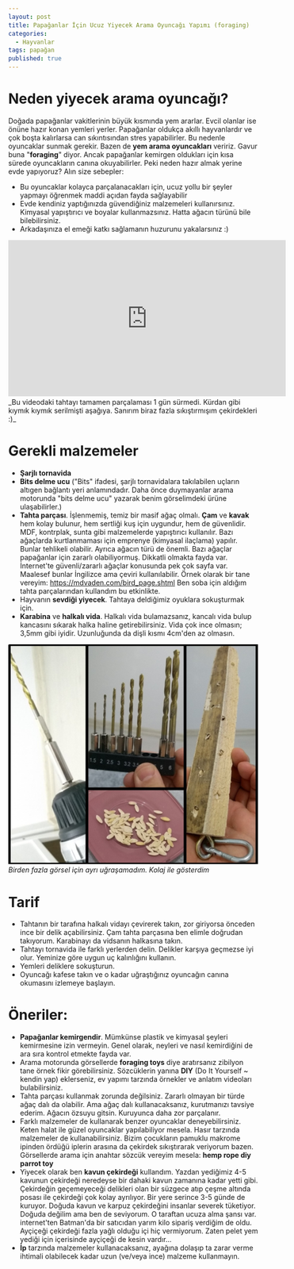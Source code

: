 ```yaml
---
layout: post
title: Papağanlar İçin Ucuz Yiyecek Arama Oyuncağı Yapımı (foraging)
categories:
  - Hayvanlar
tags: papağan
published: true
---
```


# Neden yiyecek arama oyuncağı?
Doğada papağanlar vakitlerinin büyük kısmında yem ararlar. Evcil olanlar ise önüne hazır konan yemleri yerler. Papağanlar oldukça akıllı hayvanlardır ve çok boşta kalırlarsa can sıkıntısından stres yapabilirler. Bu nedenle oyuncaklar sunmak gerekir. Bazen de **yem arama oyuncakları** veririz. Gavur buna "**foraging**" diyor. Ancak papağanlar kemirgen oldukları için kısa sürede oyuncakların canına okuyabilirler. Peki neden hazır almak yerine evde yapıyoruz? Alın size sebepler:
- Bu oyuncaklar kolayca parçalanacakları için, ucuz yollu bir şeyler yapmayı öğrenmek maddi açıdan fayda sağlayabilir
- Evde kendiniz yaptığınızda güvendiğiniz malzemeleri kullanırsınız. Kimyasal yapıştırıcı ve boyalar kullanmazsınız. Hatta ağacın türünü bile bilebilirsiniz.
- Arkadaşınıza el emeği katkı sağlamanın huzurunu yakalarsınız :)
<iframe width="560" height="315" src="https://www.youtube.com/embed/GQ0-tOWdyMs" title="YouTube video player" frameborder="0" allow="accelerometer; autoplay; clipboard-write; encrypted-media; gyroscope; picture-in-picture" allowfullscreen></iframe>
_Bu videodaki tahtayı tamamen parçalaması 1 gün sürmedi. Kürdan gibi kıymık kıymık serilmişti aşağıya. Sanırım biraz fazla sıkıştırmışım çekirdekleri :)_

# Gerekli malzemeler
- **Şarjlı tornavida**
- **Bits delme ucu** ("Bits" ifadesi, şarjlı tornavidalara takılabilen uçların altıgen bağlantı yeri anlamındadır. Daha önce duymayanlar arama motorunda "bits delme ucu" yazarak benim görselimdeki ürüne ulaşabilirler.)
- **Tahta parçası**. İşlenmemiş, temiz bir masif ağaç olmalı. **Çam** ve **kavak** hem kolay bulunur, hem sertliği kuş için uygundur, hem de güvenlidir. MDF, kontrplak, sunta gibi malzemelerde yapıştırıcı kullanılır. Bazı ağaçlarda kurtlanmaması için emprenye (kimyasal ilaçlama) yapılır. Bunlar tehlikeli olabilir. Ayrıca ağacın türü de önemli. Bazı ağaçlar papağanlar için zararlı olabiliyormuş. Dikkatli olmakta fayda var. İnternet'te güvenli/zararlı ağaçlar konusunda pek çok sayfa var. Maalesef bunlar İngilizce ama çeviri kullanılabilir. Örnek olarak bir tane vereyim: <https://mdvaden.com/bird_page.shtml> Ben soba için aldığım tahta parçalarından kullandım bu etkinlikte.
- Hayvanın **sevdiği yiyecek**. Tahtaya deldiğimiz oyuklara sokuşturmak için.
- **Karabina** ve **halkalı vida**. Halkalı vida bulamazsanız, kancalı vida bulup kancasını sıkarak halka haline getirebilirsiniz. Vida çok ince olmasın; 3,5mm gibi iyidir. Uzunluğunda da dişli kısmı 4cm'den az olmasın.

![Malzemeler](/images/2022-02-06-papagan-foraging.jpg)
_Birden fazla görsel için ayrı uğraşamadım. Kolaj ile gösterdim_

# Tarif
- Tahtanın bir tarafına halkalı vidayı çevirerek takın, zor giriyorsa önceden ince bir delik açabilirsiniz. Çam tahta parçasına ben elimle doğrudan takıyorum. Karabinayı da vidsanın halkasına takın.
- Tahtayı tornavida ile farklı yerlerden delin. Delikler karşıya geçmezse iyi olur. Yeminize göre uygun uç kalınlığını kullanın.
- Yemleri deliklere sokuşturun.
- Oyuncağı kafese takın ve o kadar uğraştığınız oyuncağın canına okumasını izlemeye başlayın.

# Öneriler:
- **Papağanlar kemirgendir**. Mümkünse plastik ve kimyasal şeyleri kemirmesine izin vermeyin. Genel olarak, neyleri ve nasıl kemirdiğini de ara sıra kontrol etmekte fayda var.
- Arama motorunda görsellerde **foraging toys** diye aratırsanız zibilyon tane örnek fikir görebilirsiniz. Sözcüklerin yanına **DIY** (Do It Yourself ~ kendin yap) eklerseniz, ev yapımı tarzında örnekler ve anlatım videoları bulabilirsiniz.
- Tahta parçası kullanmak zorunda değilsiniz. Zararlı olmayan bir türde ağaç dalı da olabilir. Ama ağaç dalı kullanacaksanız, kurutmanızı tavsiye ederim. Ağacın özsuyu gitsin. Kuruyunca daha zor parçalanır.
- Farklı malzemeler de kullanarak benzer oyuncaklar deneyebilirsiniz. Keten halat ile güzel oyuncaklar yapılabiliyor mesela. Hasır tarzında malzemeler de kullanabilirsiniz. Bizim çocukların pamuklu makrome ipinden ördüğü iplerin arasına da çekirdek sıkıştırarak veriyorum bazen. Görsellerde arama için anahtar sözcük vereyim mesela: **hemp rope diy parrot toy**
- Yiyecek olarak ben **kavun çekirdeği** kullandım. Yazdan yediğimiz 4-5 kavunun çekirdeği neredeyse bir dahaki kavun zamanına kadar yetti gibi. Çekirdeğin geçemeyeceği delikleri olan bir süzgece atıp çeşme altında posası ile çekirdeği çok kolay ayrılıyor. Bir yere serince 3-5 günde de kuruyor. Doğuda kavun ve karpuz çekirdeğini insanlar severek tüketiyor. Doğuda değilim ama ben de seviyorum. O taraftan ucuza alma şansı var. internet'ten Batman'da bir satıcıdan yarım kilo sipariş verdiğim de oldu. Ayçiçeği çekirdeği fazla yağlı olduğu içi hiç vermiyorum. Zaten pelet yem yediği için içerisinde ayçiçeği de kesin vardır... 
- **İp** tarzında malzemeler kullanacaksanız, ayağına dolaşıp ta zarar verme ihtimali olabilecek kadar uzun (ve/veya ince) malzeme kullanmayın.
